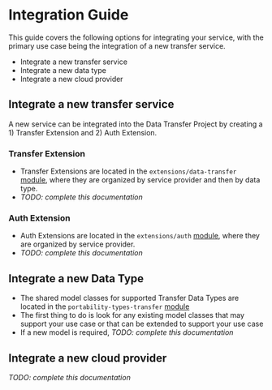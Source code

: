 # Integration Guide

This guide covers the following options for integrating your service, with the primary use case being the integration of a new transfer service.

* Integrate a new transfer service
* Integrate a new data type
* Integrate a new cloud provider

## Integrate a new transfer service
A new service can be integrated into the Data Transfer Project by creating a 1) Transfer Extension and 2) Auth Extension.
 
### Transfer Extension
* Transfer Extensions are located in the `extensions/data-transfer` [module](https://github.com/google/data-transfer-project/tree/master/extensions/data-transfer), where they are organized by service provider and then by data type.
* _TODO: complete this documentation_

### Auth Extension
* Auth Extensions are located in the `extensions/auth` [module](https://github.com/google/data-transfer-project/tree/master/extensions/auth), where they are organized by service provider.
* _TODO: complete this documentation_

## Integrate a new Data Type

 * The shared model classes for supported Transfer Data Types are located in the `portability-types-transfer` [module](https://github.com/google/data-transfer-project/tree/master/portability-types-transfer/src/main/java/org/dataportabilityproject/types/transfer/models)
 * The first thing to do is look for any existing model classes that may support your use case or that can be extended to support your use case
 * If a new model is required, _TODO: complete this documentation_
 
 ## Integrate a new cloud provider
 
 _TODO: complete this documentation_
 
   
